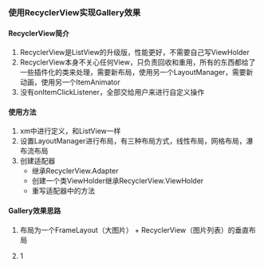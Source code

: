 ### 使用RecyclerView实现Gallery效果
#### RecyclerView简介

 1. RecyclerView是ListView的升级版，性能更好，不需要自己写ViewHolder
 2. RecyclerView本身不关心任何View，只负责回收和重用，所有的东西都给了一些插件化的类来处理，需要新布局，使用另一个LayoutManager，需要新动画，使用另一个ItemAnimator
 3. 没有onItemClickListener，全部交给用户来进行自定义操作

#### 使用方法

 1. xm中进行定义，和ListView一样
 2. 设置LayoutManager进行布局，有三种布局方式，线性布局，网格布局，瀑布流布局
 3. 创建适配器
	 - 继承RecyclerView.Adapter
	 - 创建一个类ViewHolder继承RecyclerView.ViewHolder
	 - 重写适配器中的方法

#### Gallery效果思路

 1. 布局为一个FrameLayout（大图片） + RecyclerView（图片列表）的垂直布局
 
 2. 1